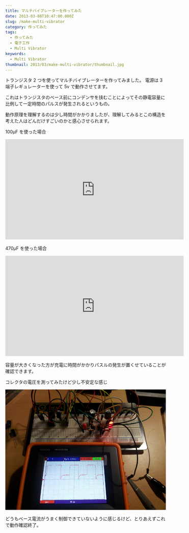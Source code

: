 ```yaml
---
title: マルチバイブレーターを作ってみた
date: 2013-03-08T10:47:00.000Z
slug: /make-multi-vibrator
category: 作ってみた
tags:
  - 作ってみた
  - 電子工作
  - Multi Vibrator
keywords:
  - Multi Vibrator
thumbnail: 2013/03/make-multi-vibrator/thumbnail.jpg
---
```


トランジスタ 2 つを使ってマルチバイブレーターを作ってみました。 電源は 3 端子レギュレーターを使って 5v で動作させてます。

これはトランジスタのベース前にコンデンサを挟むことによってその静電容量に比例して一定時間のパルスが発生されるというもの。

動作原理を理解するのは少し時間がかかりましたが、理解してみるとこの構造を考えた人はどんだけすごいのかと感心させられます。

100μF を使った場合

<iframe width="560" height="315" src="https://www.youtube.com/embed/bKpvNxnKbWU" frameborder="0" allow="accelerometer; autoplay; encrypted-media; gyroscope; picture-in-picture" allowfullscreen></iframe>

470μF を使った場合

<iframe width="560" height="315" src="https://www.youtube.com/embed/DyzJxbY-KWE" frameborder="0" allow="accelerometer; autoplay; encrypted-media; gyroscope; picture-in-picture" allowfullscreen></iframe>

容量が大きくなった方が充電に時間がかかりパスルの発生が置くせていることが確認できます。

コレクタの電圧を測ってみたけど少し不安定な感じ

![](./demo.jpg)

どうもベース電流がうまく制御できていないように感じるけど、とりあえずこれで動作確認終了。

